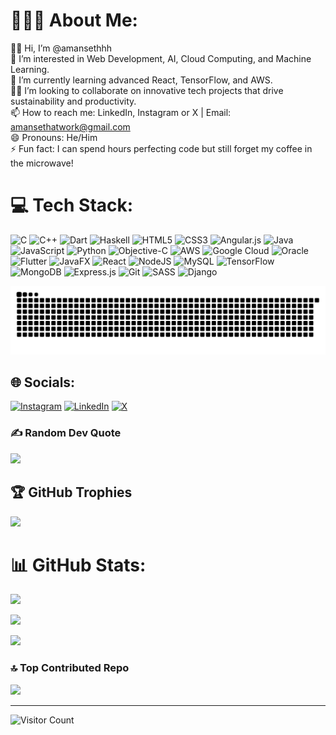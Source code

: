# 🙋🏻‍♂️ About Me:
👋🏻 Hi, I’m @amansethhh<br>👀 I’m interested in Web Development, AI, Cloud Computing, and Machine Learning.<br>🌱 I’m currently learning advanced React, TensorFlow, and AWS.<br>🤝🏻 I’m looking to collaborate on innovative tech projects that drive sustainability and productivity.<br>📫 How to reach me: LinkedIn, Instagram or X | Email: amansethatwork@gmail.com<br>😄 Pronouns: He/Him<br>⚡ Fun fact: I can spend hours perfecting code but still forget my coffee in the microwave!

# 💻 Tech Stack:

![C](https://img.shields.io/badge/c-%2300599C.svg?style=plastic&logo=c&logoColor=white) ![C++](https://img.shields.io/badge/c++-%2300599C.svg?style=plastic&logo=c%2B%2B&logoColor=white) ![Dart](https://img.shields.io/badge/dart-%230175C2.svg?style=plastic&logo=dart&logoColor=white) ![Haskell](https://img.shields.io/badge/Haskell-5e5086?style=plastic&logo=haskell&logoColor=white) ![HTML5](https://img.shields.io/badge/html5-%23E34F26.svg?style=plastic&logo=html5&logoColor=white) ![CSS3](https://img.shields.io/badge/css3-%231572B6.svg?style=plastic&logo=css3&logoColor=white) ![Angular.js](https://img.shields.io/badge/angular.js-%23E23237.svg?style=plastic&logo=angularjs&logoColor=white) ![Java](https://img.shields.io/badge/java-%23ED8B00.svg?style=plastic&logo=openjdk&logoColor=white) ![JavaScript](https://img.shields.io/badge/javascript-%23323330.svg?style=plastic&logo=javascript&logoColor=%23F7DF1E) ![Python](https://img.shields.io/badge/python-3670A0?style=plastic&logo=python&logoColor=ffdd54) ![Objective-C](https://img.shields.io/badge/OBJECTIVE--C-%233A95E3.svg?style=plastic&logo=apple&logoColor=white) ![AWS](https://img.shields.io/badge/AWS-%23FF9900.svg?style=plastic&logo=amazon-aws&logoColor=white) ![Google Cloud](https://img.shields.io/badge/GoogleCloud-%234285F4.svg?style=plastic&logo=google-cloud&logoColor=white) ![Oracle](https://img.shields.io/badge/Oracle-F80000?style=plastic&logo=oracle&logoColor=white) ![Flutter](https://img.shields.io/badge/Flutter-%2302569B.svg?style=plastic&logo=Flutter&logoColor=white) ![JavaFX](https://img.shields.io/badge/javafx-%23FF0000.svg?style=plastic&logo=javafx&logoColor=white) ![React](https://img.shields.io/badge/react-%2320232a.svg?style=plastic&logo=react&logoColor=%2361DAFB) ![NodeJS](https://img.shields.io/badge/node.js-6DA55F?style=plastic&logo=node.js&logoColor=white) ![MySQL](https://img.shields.io/badge/mysql-4479A1.svg?style=plastic&logo=mysql&logoColor=white) ![TensorFlow](https://img.shields.io/badge/TensorFlow-%23FF6F00.svg?style=plastic&logo=TensorFlow&logoColor=white) ![MongoDB](https://img.shields.io/badge/MongoDB-%234ea94b.svg?style=plastic&logo=mongodb&logoColor=white) ![Express.js](https://img.shields.io/badge/express.js-%23404d59.svg?style=plastic&logo=express&logoColor=%2361DAFB) ![Git](https://img.shields.io/badge/git-%23F05033.svg?style=plastic&logo=git&logoColor=white) ![SASS](https://img.shields.io/badge/SASS-hotpink.svg?style=plastic&logo=SASS&logoColor=white) ![Django](https://img.shields.io/badge/django-%23092E20.svg?style=plastic&logo=django&logoColor=white) 

![snake gif](https://github.com/amansethhh/amansethhh/blob/output/github-snake-dark.svg)

## 🌐 Socials:
[![Instagram](https://img.shields.io/badge/Instagram-%23E4405F.svg?logo=Instagram&logoColor=white)](https://www.instagram.com/amansethhh?igsh=OW0yZzRlMDE2b2Vz) [![LinkedIn](https://img.shields.io/badge/LinkedIn-%230077B5.svg?logo=linkedin&logoColor=white)](https://www.linkedin.com/in/amansethhh) [![X](https://img.shields.io/badge/X-black.svg?logo=X&logoColor=white)](https://x.com/amansethhh?t=b-ke5fiyS_jaQnSZWF4l5g&s=08) 

### ✍ Random Dev Quote
![](https://quotes-github-readme.vercel.app/api?type=horizontal&theme=merko)

## 🏆 GitHub Trophies
![](https://github-profile-trophy.vercel.app/?username=amansethhh&theme=radical&no-frame=false&no-bg=true&margin-w=4)

# 📊 GitHub Stats:
![](https://github-readme-stats.vercel.app/api?username=amansethhh&theme=neon&hideborder=false&include_all_commits=true&count_private=true)<br/>

![](https://github-readme-streak-stats.herokuapp.com/?user=amansethhh&theme=codeSTACKr&hideborder=false)<br/>

![](https://github-readme-stats.vercel.app/api/top-langs/?username=amansethhh&theme=midnight-purple&hideborderborder=false&include_all_commits=true&count_private=true&layout=compact)

### 🔝 Top Contributed Repo
![](https://github-contributor-stats.vercel.app/api?username=amansethhh&limit=5&theme=date_night&combine_all_yearly_contributions=true)

---
![Visitor Count](https://profile-counter.glitch.me/{amansethhh}/count.svg)

<!-- Proudly created with GPRM ( https://gprm.itsvg.in ) -->

<!---
amansethhh/amansethhh is a ✨ special ✨ repository because its README.md (this file) appears on your GitHub profile.
You can click the Preview link to take a look at your changes.
--->
